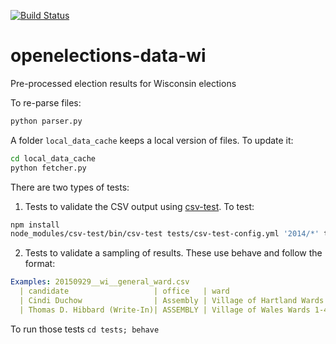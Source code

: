 [![Build Status](https://travis-ci.org/nbdavies/openelections-data-wi.svg?branch=master)](https://travis-ci.org/nbdavies/openelections-data-wi)

# openelections-data-wi
Pre-processed election results for Wisconsin elections

To re-parse files:
```bash
python parser.py
```

A folder ``local_data_cache`` keeps a local version of files. To update it:

```bash
cd local_data_cache
python fetcher.py
```

There are two types of tests:

1. Tests to validate the CSV output using <a href="https://github.com/dhcole/csv-test">csv-test</a>. To test:
```bash
npm install
node_modules/csv-test/bin/csv-test tests/csv-test-config.yml '2014/*' tests/csv-test-validators.yml
```

2. Tests to validate a sampling of results. These use behave and follow the format:
```yml
Examples: 20150929__wi__general_ward.csv
  | candidate                   | office   | ward                           | votes  | total |
  | Cindi Duchow                | Assembly | Village of Hartland Wards 1-13 | 117    | 140   |
  | Thomas D. Hibbard (Write-In)| ASSEMBLY | Village of Wales Wards 1-4     | 10     | 106   |
```

To run those tests ``cd tests; behave``  
